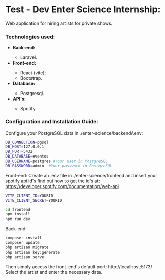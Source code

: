 # Test - Dev Enter Science Internship:

Web application for hiring artists for private shows.

### Technologies used:

<ul>
<li><b>Back-end:</b></li>
<ul>
<li>Laravel.</li>
</ul>
<li><b>Front-end:</b></li>
<ul>
<li>React (vite);</li>
<li>Bootstrap.</li>
</ul>
<li><b>Database:</b></li>
<ul>
<li>Postgresql.</li>
</ul>
<li><b>API's:</b></li>
<ul>
<li>Spotify.</li>
</ul>

</ul>


###  Configuration and Installation Guide:

Configure your PostgreSQL data in ./enter-science/backend/.env:
```bash
DB_CONNECTION=pgsql
DB_HOST=127.0.0.1
DB_PORT=5432
DB_DATABASE=eventos
DB_USERNAME=postgres #Your user in PostgreSQL
DB_PASSWORD=admin  #Your password in PostgreSQL
```
Front-end:
Create an .env file in ./enter-science/frontend and insert your spotify api id's
find out how to get the id's at: https://developer.spotify.com/documentation/web-api

```bash
VITE_CLIENT_ID=YOURID
VITE_CLIENT_SECRET=YOURID

```



```bash
cd frontend
npm install
npm run dev
```
Back-end:
```bash
composer install
composer update
php artisan migrate
php artisan key:generate
php artisan serve
```

Then simply access the front-end's default port:
http://localhost:5173/
Select the artist and enter the necessary data.